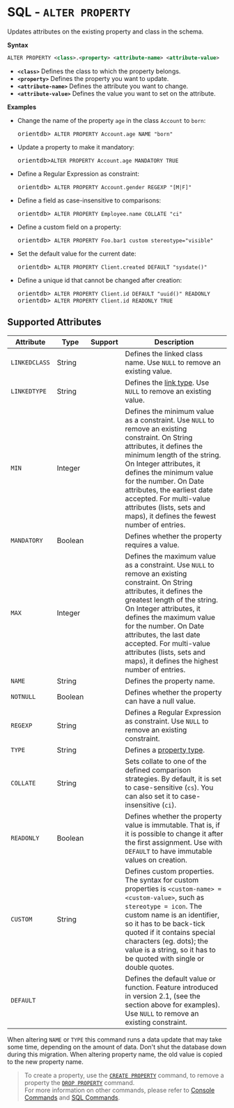 
# SQL - `ALTER PROPERTY`

Updates attributes on the existing property and class in the schema.

**Syntax**

```xml
ALTER PROPERTY <class>.<property> <attribute-name> <attribute-value>
```

- **`<class>`** Defines the class to which the property belongs.
- **`<property>`** Defines the property you want to update.
- **`<attribute-name>`** Defines the attribute you want to change.
- **`<attribute-value>`** Defines the value you want to set on the attribute.



**Examples**

- Change the name of the property `age` in the class `Account` to `born`:

  <pre>
  orientdb> <code class="lang-sql userinput">ALTER PROPERTY Account.age NAME "born"</code>
  </pre>

- Update a property to make it mandatory:

  <pre>
  orientdb><code class="lang-sql userinput">ALTER PROPERTY Account.age MANDATORY TRUE</code>
  </pre>

- Define a Regular Expression as constraint:

  <pre>
  orientdb> <code class="lang-sql userinput">ALTER PROPERTY Account.gender REGEXP "[M|F]"</code>
  </pre>

- Define a field as case-insensitive to comparisons:

  <pre>
  orientdb> <code class="lang-sql userinput">ALTER PROPERTY Employee.name COLLATE "ci"</code>
  </pre>

- Define a custom field on a property:

  <pre>
  orientdb> <code class="lang-sql userinput">ALTER PROPERTY Foo.bar1 custom stereotype="visible"</code>
  </pre>

- Set the default value for the current date:

  <pre>
  orientdb> <code class="lang-sql userinput">ALTER PROPERTY Client.created DEFAULT "sysdate()"</code>
  </pre>

- Define a unique id that cannot be changed after creation:

  <pre>
  orientdb> <code class="lang-sql userinput">ALTER PROPERTY Client.id DEFAULT "uuid()" READONLY</code>
  orientdb> <code class="lang-sql userinput">ALTER PROPERTY Client.id READONLY TRUE</code>
  </pre>





## Supported Attributes

|Attribute|Type|Support|Description|
|---|---|---|---|
| `LINKEDCLASS` | String | | Defines the linked class name.  Use `NULL` to remove an existing value.|
| `LINKEDTYPE` | String | | Defines the [link type](../general/Types.md).  Use `NULL` to remove an existing value.|
| `MIN` | Integer | | Defines the minimum value as a constraint.  Use `NULL` to remove an existing constraint.  On String attributes, it defines the minimum length of the string.  On Integer attributes, it defines the minimum value for the number.  On Date attributes, the earliest date accepted.  For multi-value attributes (lists, sets and maps), it defines the fewest number of entries.|
| `MANDATORY` | Boolean | | Defines whether the property requires a value. |
| `MAX` | Integer | | Defines the maximum value as a constraint.  Use `NULL` to remove an existing constraint.  On String attributes, it defines the greatest length of the string.  On Integer attributes, it defines the maximum value for the number.  On Date attributes, the last date accepted.  For multi-value attributes (lists, sets and maps), it defines the highest number of entries.|
| `NAME` | String || Defines the property name.|
| `NOTNULL` | Boolean || Defines whether the property can have a null value. |
| `REGEXP` | String || Defines a Regular Expression as constraint.  Use `NULL` to remove an existing constraint.|
| `TYPE` | String || Defines a [property type](../general/Types.md).|
| `COLLATE` | String || Sets collate to one of the defined comparison strategies.  By default, it is set to case-sensitive (`cs`).  You can also set it to case-insensitive (`ci`).|
| `READONLY` | Boolean || Defines whether the property value is immutable.  That is, if it is possible to change it after the first assignment.  Use with `DEFAULT` to have immutable values on creation.|
| `CUSTOM` | String || Defines custom properties.  The syntax for custom properties is `<custom-name> = <custom-value>`, such as `stereotype = icon`. The custom name is an identifier, so it has to be back-tick quoted if it contains special characters (eg. dots); the value is a string, so it has to be quoted with single or double quotes.|
| `DEFAULT` | || Defines the default value or function.  Feature introduced in version 2.1, (see the section above for examples). Use `NULL` to remove an existing constraint.|

When altering `NAME` or `TYPE` this command runs a data update that may take some time, depending on the amount of data.  Don't shut the database down during this migration. When altering property name, the old value is copied to the new property name.



>To create a property, use the [`CREATE PROPERTY`](SQL-Create-Property.md) command, to remove a property the [`DROP PROPERTY`](SQL-Drop-Property.md) command.  
>For more information on other commands, please refer to [Console Commands](../console/Console-Commands.md) and [SQL Commands](SQL-Commands.md).

